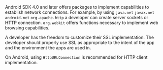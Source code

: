 
Android SDK 4.0 and later offers packages to implement capabilities to
establish network connections. For example, by using `java.net`
`javax.net` `android.net` `org.apache.http` a developer can create server
sockets or HTTP connection. `org.webkit` offers functions necessary to
implement web browsing capabilities.

A developer has the freedom to customize their SSL implementation. The
developer should properly use SSL as appropriate to the intent of the
app and the environment the apps are used in.

On Android, using `HttpURLConnection` is recommended for HTTP client
implementation.
